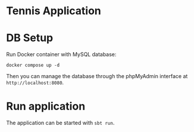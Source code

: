 # Tennis Application

# DB Setup

Run Docker container with MySQL database:

`docker compose up -d`

Then you can manage the database through the phpMyAdmin interface at `http://localhost:8080`.

# Run application

The application can be started with `sbt run`.
